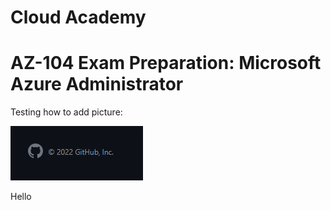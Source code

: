 # Cloud Academy 
# AZ-104 Exam Preparation: Microsoft Azure Administrator

Testing how to add picture:

![](images/randomimage.png)


Hello 


